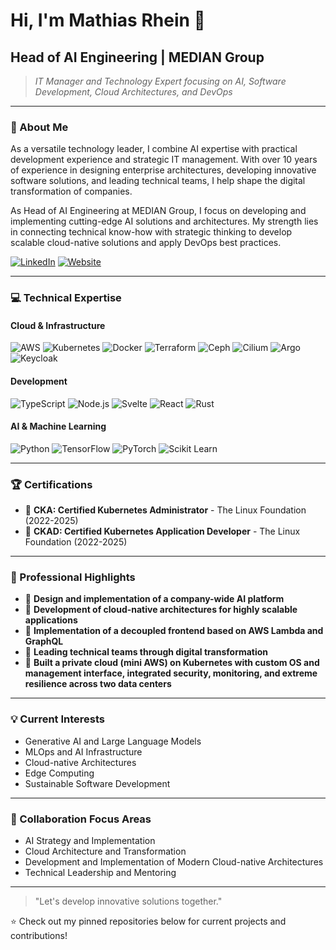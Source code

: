 # Hi, I'm Mathias Rhein 👋

## Head of AI Engineering | MEDIAN Group

> *IT Manager and Technology Expert focusing on AI, Software Development, Cloud Architectures, and DevOps*

---

### 🚀 About Me

As a versatile technology leader, I combine AI expertise with practical development experience and strategic IT management. With over 10 years of experience in designing enterprise architectures, developing innovative software solutions, and leading technical teams, I help shape the digital transformation of companies.

As Head of AI Engineering at MEDIAN Group, I focus on developing and implementing cutting-edge AI solutions and architectures. My strength lies in connecting technical know-how with strategic thinking to develop scalable cloud-native solutions and apply DevOps best practices.

[![LinkedIn](https://img.shields.io/badge/LinkedIn-0077B5?style=for-the-badge&logo=linkedin&logoColor=white)](https://www.linkedin.com/in/mathiasrhein/)
[![Website](https://img.shields.io/badge/Website-0A0A0A?style=for-the-badge&logo=About.me&logoColor=white)](https://rhein.io)

---

### 💻 Technical Expertise

#### Cloud & Infrastructure
![AWS](https://img.shields.io/badge/AWS-232F3E?style=for-the-badge&logo=amazon-aws&logoColor=white)
![Kubernetes](https://img.shields.io/badge/Kubernetes-326CE5?style=for-the-badge&logo=kubernetes&logoColor=white)
![Docker](https://img.shields.io/badge/Docker-2496ED?style=for-the-badge&logo=docker&logoColor=white)
![Terraform](https://img.shields.io/badge/Terraform-7B42BC?style=for-the-badge&logo=terraform&logoColor=white)
![Ceph](https://img.shields.io/badge/Ceph-EF5C55?style=for-the-badge&logo=ceph&logoColor=white)
![Cilium](https://img.shields.io/badge/Cilium-141A27?style=for-the-badge&logo=cilium&logoColor=white)
![Argo](https://img.shields.io/badge/Argo-EF7B4D?style=for-the-badge&logo=argo&logoColor=white)
![Keycloak](https://img.shields.io/badge/Keycloak-4E447C?style=for-the-badge&logo=keycloak&logoColor=white)

#### Development
![TypeScript](https://img.shields.io/badge/TypeScript-3178C6?style=for-the-badge&logo=typescript&logoColor=white)
![Node.js](https://img.shields.io/badge/Node.js-339933?style=for-the-badge&logo=nodedotjs&logoColor=white)
![Svelte](https://img.shields.io/badge/Svelte-FF3E00?style=for-the-badge&logo=svelte&logoColor=white)
![React](https://img.shields.io/badge/React-61DAFB?style=for-the-badge&logo=react&logoColor=black)
![Rust](https://img.shields.io/badge/Rust-000000?style=for-the-badge&logo=rust&logoColor=white)

#### AI & Machine Learning
![Python](https://img.shields.io/badge/Python-3776AB?style=for-the-badge&logo=python&logoColor=white)
![TensorFlow](https://img.shields.io/badge/TensorFlow-FF6F00?style=for-the-badge&logo=tensorflow&logoColor=white)
![PyTorch](https://img.shields.io/badge/PyTorch-EE4C2C?style=for-the-badge&logo=pytorch&logoColor=white)
![Scikit Learn](https://img.shields.io/badge/scikit_learn-F7931E?style=for-the-badge&logo=scikit-learn&logoColor=white)

---

### 🏆 Certifications

- 🔹 **CKA: Certified Kubernetes Administrator** - The Linux Foundation (2022-2025)
- 🔹 **CKAD: Certified Kubernetes Application Developer** - The Linux Foundation (2022-2025)

---

### 🔭 Professional Highlights

- 🔸 **Design and implementation of a company-wide AI platform**
- 🔸 **Development of cloud-native architectures for highly scalable applications**
- 🔸 **Implementation of a decoupled frontend based on AWS Lambda and GraphQL**
- 🔸 **Leading technical teams through digital transformation**
- 🔸 **Built a private cloud (mini AWS) on Kubernetes with custom OS and management interface, integrated security, monitoring, and extreme resilience across two data centers**

---

### 💡 Current Interests

- Generative AI and Large Language Models
- MLOps and AI Infrastructure
- Cloud-native Architectures
- Edge Computing
- Sustainable Software Development

---

### 🤝 Collaboration Focus Areas

- AI Strategy and Implementation
- Cloud Architecture and Transformation
- Development and Implementation of Modern Cloud-native Architectures
- Technical Leadership and Mentoring

---

> "Let's develop innovative solutions together."

⭐ Check out my pinned repositories below for current projects and contributions!
